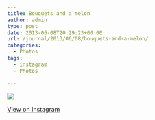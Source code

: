 ```yaml
---
title: Bouquets and a melon
author: admin
type: post
date: 2013-06-08T20:29:23+00:00
url: /journal/2013/06/08/bouquets-and-a-melon/
categories:
  - Photos
tags:
  - instagram
  - Photos

---
```

<img src="http://lobban.org/wordpress//HLIC/e5f16b685d346fcc3297b7979be06cfd.jpg" class="instagram-image" />

<p class="view-instagram">
  <a href="http://instagram.com/p/aT6LLqKluC/">View on Instagram</a>
</p>